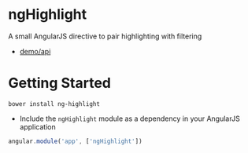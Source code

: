 ﻿# ngHighlight
A small AngularJS directive to pair highlighting with filtering

 - [demo/api](http://ng-highlight.azurewebsites.net/)

# Getting Started

```
bower install ng-highlight
```

 * Include the `ngHighlight` module as a dependency in your AngularJS application 

```javascript
angular.module('app', ['ngHighlight'])
```